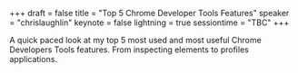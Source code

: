 +++
draft = false
title = "Top 5 Chrome Developer Tools Features"
speaker = "chrislaughlin"
keynote = false
lightning = true
sessiontime = "TBC"
+++

A quick paced look at my top 5 most used and most useful Chrome Developers Tools features. From inspecting elements to profiles applications.